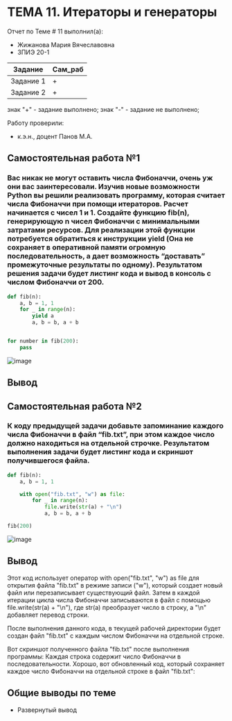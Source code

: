 # ТЕМА 11. Итераторы и генераторы
Отчет по Теме # 11 выполнил(а):
- Жижанова Мария Вячеславовна
- ЗПИЭ 20-1

| Задание | Сам_раб |
| ------ |  ------ |
| Задание 1 | + | - |
| Задание 2 | + | - |



знак "+" - задание выполнено; знак "-" - задание не выполнено;

Работу проверили:
- к.э.н., доцент Панов М.А.

## Самостоятельная работа №1

### Вас никак не могут оставить числа Фибоначчи, очень уж они вас заинтересовали. Изучив новые возможности Python вы решили реализовать программу, которая считает числа Фибоначчи при помощи итераторов. Расчет начинается с чисел 1 и 1. Создайте функцию fib(n), генерирующую n чисел Фибоначчи с минимальными затратами ресурсов. Для реализации этой функции потребуется обратиться к инструкции yield (Она не сохраняет в оперативной памяти огромную последовательность, а дает возможность “доставать” промежуточные результаты по одному). Результатом решения задачи будет листинг кода и вывод в консоль с числом Фибоначчи от 200.

```python
def fib(n):
    a, b = 1, 1
    for _ in range(n):
        yield a
        a, b = b, a + b


for number in fib(200):
    pass
```
![image](https://github.com/MariaZhizhanova/lab/assets/145640698/eb2f6239-f20d-402f-a8ac-389f197232fb)


## Вывод

## Самостоятельная работа №2

### К коду предыдущей задачи добавьте запоминание каждого числа Фибоначчи в файл “fib.txt”, при этом каждое число должно находиться на отдельной строчке. Результатом выполнения задачи будет листинг кода и скриншот получившегося файла.

```python
def fib(n):
    a, b = 1, 1

    with open("fib.txt", "w") as file:
        for _ in range(n):
            file.write(str(a) + "\n")
            a, b = b, a + b

fib(200)
```
![image](https://github.com/MariaZhizhanova/lab/assets/145640698/01f5609c-c4f0-4415-9674-615ec5321e8a)

## Вывод
Этот код использует оператор with open("fib.txt", "w") as file для открытия файла "fib.txt" в режиме записи ("w"), который создает новый файл или перезаписывает существующий файл. Затем в каждой итерации цикла числа Фибоначчи записываются в файл с помощью file.write(str(a) + "\n"), где str(a) преобразует число в строку, а "\n" добавляет перевод строки.

После выполнения данного кода, в текущей рабочей директории будет создан файл "fib.txt" с каждым числом Фибоначчи на отдельной строке.

Вот скриншот полученного файла "fib.txt" после выполнения программы:
Каждая строка содержит число Фибоначчи в последовательности.
Хорошо, вот обновленный код, который сохраняет каждое число Фибоначчи на отдельной строке в файл "fib.txt":


## Общие выводы по теме
- Развернутый вывод


